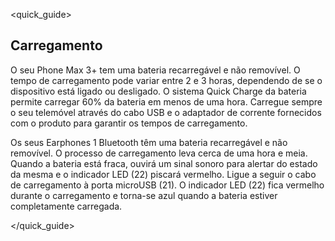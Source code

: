 <quick_guide>
## Carregamento

O seu Phone Max 3+ tem uma bateria recarregável e não removível. O tempo de carregamento pode variar entre 2 e 3 horas, dependendo de se o dispositivo está ligado ou desligado. O sistema Quick Charge da bateria permite carregar 60% da bateria em menos de uma hora. Carregue sempre o seu telemóvel através do cabo USB e o adaptador de corrente fornecidos com o produto para garantir os tempos de carregamento.

Os seus Earphones 1 Bluetooth têm uma bateria recarregável e não removível. O processo de carregamento leva cerca de uma hora e meia. Quando a bateria está fraca, ouvirá um sinal sonoro para alertar do estado da mesma e o indicador LED (22) piscará vermelho. Ligue a seguir o cabo de carregamento à porta microUSB (21). O indicador LED (22) fica vermelho durante o carregamento e torna-se azul quando a bateria estiver completamente carregada. 

</quick_guide>
